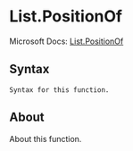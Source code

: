 ---
---

# List.PositionOf

Microsoft Docs: [List.PositionOf](https://docs.microsoft.com/en-us/powerquery-m/list-positionof)

## Syntax

```powerquery-m
Syntax for this function.
```

## About

About this function.

